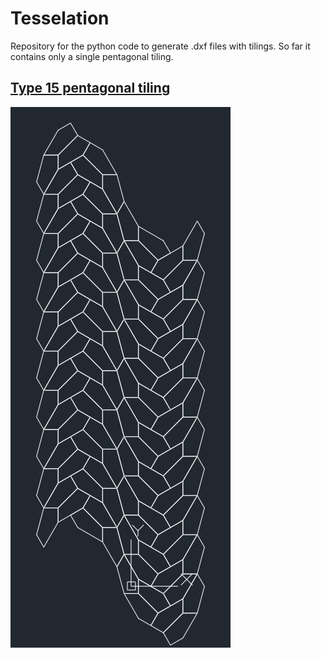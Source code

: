 # Tesselation

Repository for the python code to generate .dxf files with tilings.
So far it contains only a single pentagonal tiling.

## [Type 15 pentagonal tiling](https://en.wikipedia.org/wiki/Pentagonal_tiling)
![pentagonal_tiling](pentagonal_tiling.png?raw=true "pentagonal tiling")
